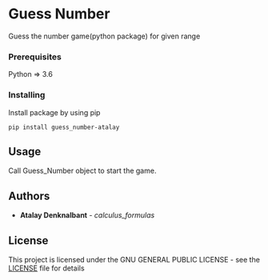 # Guess Number

Guess the number game(python package) for given range

### Prerequisites

Python => 3.6

### Installing

Install package by using pip
```
pip install guess_number-atalay
```
## Usage

Call Guess_Number object to start the game.

## Authors

* **Atalay Denknalbant** - *calculus_formulas* 

## License

This project is licensed under the GNU GENERAL PUBLIC LICENSE - see the [LICENSE](LICENSE) file for details
